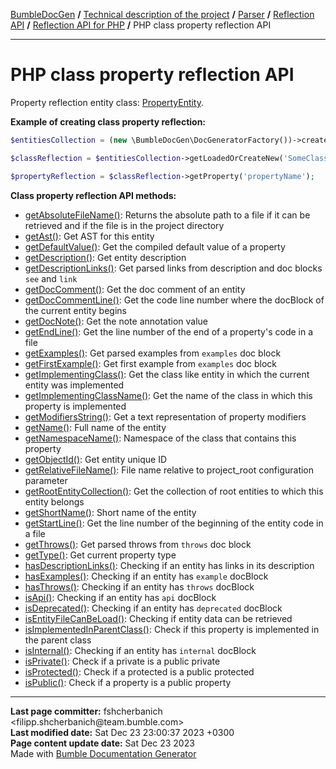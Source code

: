 <embed> <a href="/docs/README.md">BumbleDocGen</a> <b>/</b> <a href="/docs/tech/readme.md">Technical description of the project</a> <b>/</b> <a href="/docs/tech/2.parser/readme.md">Parser</a> <b>/</b> <a href="/docs/tech/2.parser/reflectionApi/readme.md">Reflection API</a> <b>/</b> <a href="/docs/tech/2.parser/reflectionApi/php/readme.md">Reflection API for PHP</a> <b>/</b> PHP class property reflection API<hr> </embed>

<embed> <h1>PHP class property reflection API</h1> </embed>

Property reflection entity class: <a href="/docs/tech/2.parser/reflectionApi/php/classes/PropertyEntity.md">PropertyEntity</a>.

**Example of creating class property reflection:**

```php
$entitiesCollection = (new \BumbleDocGen\DocGeneratorFactory())->createRootEntitiesCollection($reflectionApiConfig);

$classReflection = $entitiesCollection->getLoadedOrCreateNew('SomeClassName');

$propertyReflection = $classReflection->getProperty('propertyName');
```

**Class property reflection API methods:**

- [getAbsoluteFileName()](/docs/tech/2.parser/reflectionApi/php/classes/PropertyEntity.md#mgetabsolutefilename): Returns the absolute path to a file if it can be retrieved and if the file is in the project directory
- [getAst()](/docs/tech/2.parser/reflectionApi/php/classes/PropertyEntity.md#mgetast): Get AST for this entity
- [getDefaultValue()](/docs/tech/2.parser/reflectionApi/php/classes/PropertyEntity.md#mgetdefaultvalue): Get the compiled default value of a property
- [getDescription()](/docs/tech/2.parser/reflectionApi/php/classes/PropertyEntity.md#mgetdescription): Get entity description
- [getDescriptionLinks()](/docs/tech/2.parser/reflectionApi/php/classes/PropertyEntity.md#mgetdescriptionlinks): Get parsed links from description and doc blocks `see` and `link`
- [getDocComment()](/docs/tech/2.parser/reflectionApi/php/classes/PropertyEntity.md#mgetdoccomment): Get the doc comment of an entity
- [getDocCommentLine()](/docs/tech/2.parser/reflectionApi/php/classes/PropertyEntity.md#mgetdoccommentline): Get the code line number where the docBlock of the current entity begins
- [getDocNote()](/docs/tech/2.parser/reflectionApi/php/classes/PropertyEntity.md#mgetdocnote): Get the note annotation value
- [getEndLine()](/docs/tech/2.parser/reflectionApi/php/classes/PropertyEntity.md#mgetendline): Get the line number of the end of a property&#039;s code in a file
- [getExamples()](/docs/tech/2.parser/reflectionApi/php/classes/PropertyEntity.md#mgetexamples): Get parsed examples from `examples` doc block
- [getFirstExample()](/docs/tech/2.parser/reflectionApi/php/classes/PropertyEntity.md#mgetfirstexample): Get first example from `examples` doc block
- [getImplementingClass()](/docs/tech/2.parser/reflectionApi/php/classes/PropertyEntity.md#mgetimplementingclass): Get the class like entity in which the current entity was implemented
- [getImplementingClassName()](/docs/tech/2.parser/reflectionApi/php/classes/PropertyEntity.md#mgetimplementingclassname): Get the name of the class in which this property is implemented
- [getModifiersString()](/docs/tech/2.parser/reflectionApi/php/classes/PropertyEntity.md#mgetmodifiersstring): Get a text representation of property modifiers
- [getName()](/docs/tech/2.parser/reflectionApi/php/classes/PropertyEntity.md#mgetname): Full name of the entity
- [getNamespaceName()](/docs/tech/2.parser/reflectionApi/php/classes/PropertyEntity.md#mgetnamespacename): Namespace of the class that contains this property
- [getObjectId()](/docs/tech/2.parser/reflectionApi/php/classes/PropertyEntity.md#mgetobjectid): Get entity unique ID
- [getRelativeFileName()](/docs/tech/2.parser/reflectionApi/php/classes/PropertyEntity.md#mgetrelativefilename): File name relative to project_root configuration parameter
- [getRootEntityCollection()](/docs/tech/2.parser/reflectionApi/php/classes/PropertyEntity.md#mgetrootentitycollection): Get the collection of root entities to which this entity belongs
- [getShortName()](/docs/tech/2.parser/reflectionApi/php/classes/PropertyEntity.md#mgetshortname): Short name of the entity
- [getStartLine()](/docs/tech/2.parser/reflectionApi/php/classes/PropertyEntity.md#mgetstartline): Get the line number of the beginning of the entity code in a file
- [getThrows()](/docs/tech/2.parser/reflectionApi/php/classes/PropertyEntity.md#mgetthrows): Get parsed throws from `throws` doc block
- [getType()](/docs/tech/2.parser/reflectionApi/php/classes/PropertyEntity.md#mgettype): Get current property type
- [hasDescriptionLinks()](/docs/tech/2.parser/reflectionApi/php/classes/PropertyEntity.md#mhasdescriptionlinks): Checking if an entity has links in its description
- [hasExamples()](/docs/tech/2.parser/reflectionApi/php/classes/PropertyEntity.md#mhasexamples): Checking if an entity has `example` docBlock
- [hasThrows()](/docs/tech/2.parser/reflectionApi/php/classes/PropertyEntity.md#mhasthrows): Checking if an entity has `throws` docBlock
- [isApi()](/docs/tech/2.parser/reflectionApi/php/classes/PropertyEntity.md#misapi): Checking if an entity has `api` docBlock
- [isDeprecated()](/docs/tech/2.parser/reflectionApi/php/classes/PropertyEntity.md#misdeprecated): Checking if an entity has `deprecated` docBlock
- [isEntityFileCanBeLoad()](/docs/tech/2.parser/reflectionApi/php/classes/PropertyEntity.md#misentityfilecanbeload): Checking if entity data can be retrieved
- [isImplementedInParentClass()](/docs/tech/2.parser/reflectionApi/php/classes/PropertyEntity.md#misimplementedinparentclass): Check if this property is implemented in the parent class
- [isInternal()](/docs/tech/2.parser/reflectionApi/php/classes/PropertyEntity.md#misinternal): Checking if an entity has `internal` docBlock
- [isPrivate()](/docs/tech/2.parser/reflectionApi/php/classes/PropertyEntity.md#misprivate): Check if a private is a public private
- [isProtected()](/docs/tech/2.parser/reflectionApi/php/classes/PropertyEntity.md#misprotected): Check if a protected is a public protected
- [isPublic()](/docs/tech/2.parser/reflectionApi/php/classes/PropertyEntity.md#mispublic): Check if a property is a public property

<div id='page_committer_info'>
<hr>
<b>Last page committer:</b> fshcherbanich &lt;filipp.shcherbanich@team.bumble.com&gt;<br><b>Last modified date:</b>   Sat Dec 23 23:00:37 2023 +0300<br><b>Page content update date:</b> Sat Dec 23 2023<br>Made with <a href='https://github.com/bumble-tech/bumble-doc-gen/blob/master/docs/README.md'>Bumble Documentation Generator</a></div>
